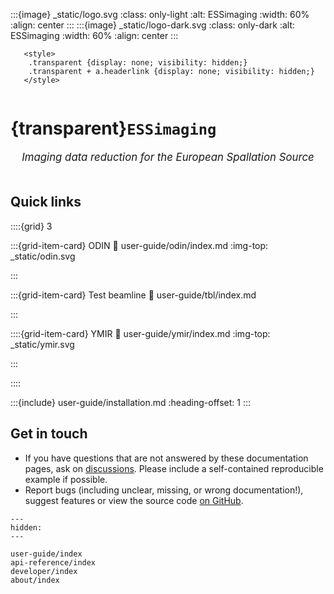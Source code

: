 :::{image} _static/logo.svg
:class: only-light
:alt: ESSimaging
:width: 60%
:align: center
:::
:::{image} _static/logo-dark.svg
:class: only-dark
:alt: ESSimaging
:width: 60%
:align: center
:::

```{raw} html
   <style>
    .transparent {display: none; visibility: hidden;}
    .transparent + a.headerlink {display: none; visibility: hidden;}
   </style>
```

```{role} transparent
```

# {transparent}`ESSimaging`

<div style="font-size:1.2em;font-style:italic;color:var(--pst-color-text-muted);text-align:center;">
  Imaging data reduction for the European Spallation Source
  </br></br>
</div>

## Quick links

::::{grid} 3

:::{grid-item-card} ODIN
:link: user-guide/odin/index.md
:img-top: _static/odin.svg

:::

:::{grid-item-card} Test beamline
:link: user-guide/tbl/index.md

:::

::::{grid-item-card} YMIR
:link: user-guide/ymir/index.md
:img-top: _static/ymir.svg

:::

::::

:::{include} user-guide/installation.md
:heading-offset: 1
:::

## Get in touch

- If you have questions that are not answered by these documentation pages, ask on [discussions](https://github.com/scipp/essimaging/discussions). Please include a self-contained reproducible example if possible.
- Report bugs (including unclear, missing, or wrong documentation!), suggest features or view the source code [on GitHub](https://github.com/scipp/essimaging).

```{toctree}
---
hidden:
---

user-guide/index
api-reference/index
developer/index
about/index
```
